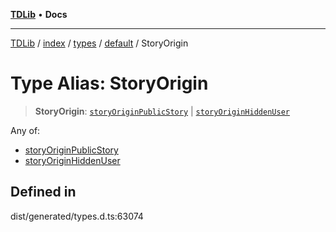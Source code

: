 [**TDLib**](../../../../../../README.md) • **Docs**

***

[TDLib](../../../../../../modules.md) / [index](../../../../../README.md) / [types](../../../README.md) / [default](../README.md) / StoryOrigin

# Type Alias: StoryOrigin

> **StoryOrigin**: [`storyOriginPublicStory`](storyOriginPublicStory.md) \| [`storyOriginHiddenUser`](storyOriginHiddenUser.md)

Any of:
- [storyOriginPublicStory](storyOriginPublicStory.md)
- [storyOriginHiddenUser](storyOriginHiddenUser.md)

## Defined in

dist/generated/types.d.ts:63074
